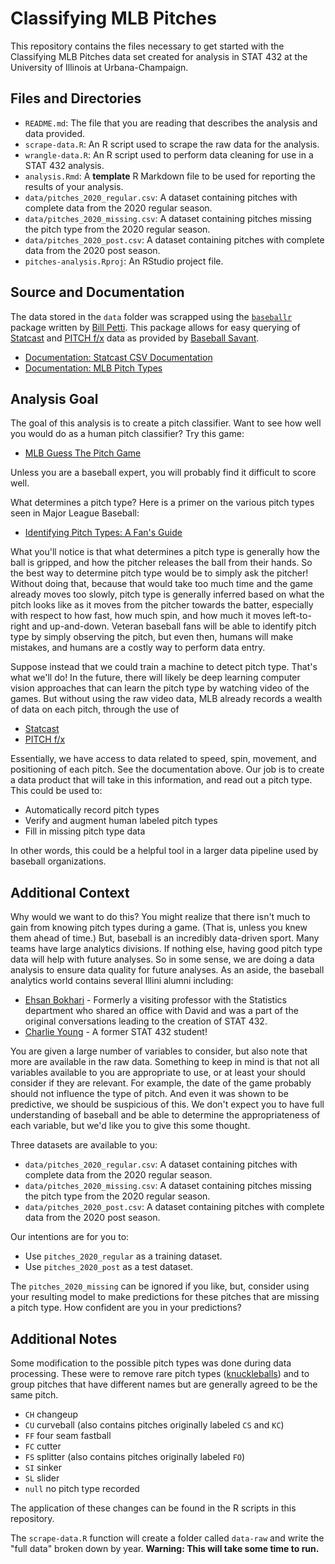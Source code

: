 # Classifying MLB Pitches

This repository contains the files necessary to get started with the Classifying MLB Pitches data set created for analysis in STAT 432 at the University of Illinois at Urbana-Champaign.

## Files and Directories

- `README.md`: The file that you are reading that describes the analysis and data provided.
- `scrape-data.R`: An R script used to scrape the raw data for the analysis. 
- `wrangle-data.R`: An R script used to perform data cleaning for use in a STAT 432 analysis.
- `analysis.Rmd`: A **template** R Markdown file to be used for reporting the results of your analysis.
- `data/pitches_2020_regular.csv`: A dataset containing pitches with complete data from the 2020 regular season.
- `data/pitches_2020_missing.csv`: A dataset containing pitches missing the pitch type from the 2020 regular season.
- `data/pitches_2020_post.csv`: A dataset containing pitches with complete data from the 2020 post season.
- `pitches-analysis.Rproj`: An RStudio project file.

## Source and Documentation

The data stored in the `data` folder was scrapped using the [`baseballr`](https://billpetti.github.io/baseballr/) package written by [Bill Petti](https://billpetti.github.io/). This package allows for easy querying of [Statcast](https://en.wikipedia.org/wiki/Statcast) and [PITCH f/x](https://en.wikipedia.org/wiki/PITCHf/x) data as provided by [Baseball Savant](https://baseballsavant.mlb.com/).

- [Documentation: Statcast CSV Documentation](https://baseballsavant.mlb.com/csv-docs)
- [Documentation: MLB Pitch Types](http://m.mlb.com/glossary/pitch-types)

## Analysis Goal

The goal of this analysis is to create a pitch classifier. Want to see how well you would do as a human pitch classifier? Try this game:

- [MLB Guess The Pitch Game](https://baseballsavant.mlb.com/games/pitch-type-guess)

Unless you are a baseball expert, you will probably find it difficult to score well.

What determines a pitch type? Here is a primer on the various pitch types seen in Major League Baseball:

- [Identifying Pitch Types: A Fan's Guide](https://www.mlb.com/news/identifying-pitch-types-a-fan-s-guide)

What you'll notice is that what determines a pitch type is generally how the ball is gripped, and how the pitcher releases the ball from their hands. So the best way to determine pitch type would be to simply ask the pitcher! Without doing that, because that would take too much time and the game already moves too slowly, pitch type is generally inferred based on what the pitch looks like as it moves from the pitcher towards the batter, especially with respect to how fast, how much spin, and how much it moves left-to-right and up-and-down. Veteran baseball fans will be able to identify pitch type by simply observing the pitch, but even then, humans will make mistakes, and humans are a costly way to perform data entry.

Suppose instead that we could train a machine to detect pitch type. That's what we'll do! In the future, there will likely be deep learning computer vision approaches that can learn the pitch type by watching video of the games. But without using the raw video data, MLB already records a wealth of data on each pitch, through the use of

- [Statcast](https://en.wikipedia.org/wiki/Statcast)
- [PITCH f/x](https://en.wikipedia.org/wiki/PITCHf/x)

Essentially, we have access to data related to speed, spin, movement, and positioning of each pitch. See the documentation above. Our job is to create a data product that will take in this information, and read out a pitch type. This could be used to:

- Automatically record pitch types
- Verify and augment human labeled pitch types
- Fill in missing pitch type data

In other words, this could be a helpful tool in a larger data pipeline used by baseball organizations.

## Additional Context

Why would we want to do this? You might realize that there isn't much to gain from knowing pitch types during a game. (That is, unless you knew them ahead of time.) But, baseball is an incredibly data-driven sport. Many teams have large analytics divisions. If nothing else, having good pitch type data will help with future analyses. So in some sense, we are doing a data analysis to ensure data quality for future analyses. As an aside, the baseball analytics world contains several Illini alumni including:

- [Ehsan Bokhari](https://www.mlb.com/astros/team/front-office/ehsan-bokhari) - Formerly a visiting professor with the Statistics department who shared an office with David and was a part of the original conversations leading to the creation of STAT 432.
- [Charlie Young](https://stat.illinois.edu/news/2020-05-14/deck-charlie-young-statistics-major-heads-major-leagues) - A former STAT 432 student!

You are given a large number of variables to consider, but also note that more are available in the raw data. Something to keep in mind is that not all variables available to you are appropriate to use, or at least your should consider if they are relevant. For example, the date of the game probably should not influence the type of pitch. And even it was shown to be predictive, we should be suspicious of this. We don't expect you to have full understanding of baseball and be able to determine the appropriateness of each variable, but we'd like you to give this some thought.

Three datasets are available to you:

- `data/pitches_2020_regular.csv`: A dataset containing pitches with complete data from the 2020 regular season.
- `data/pitches_2020_missing.csv`: A dataset containing pitches missing the pitch type from the 2020 regular season.
- `data/pitches_2020_post.csv`: A dataset containing pitches with complete data from the 2020 post season.

Our intentions are for you to:

- Use `pitches_2020_regular` as a training dataset.
- Use `pitches_2020_post` as a test dataset.

The `pitches_2020_missing` can be ignored if you like, but, consider using your resulting model to make predictions for these pitches that are missing a pitch type. How confident are you in your predictions?

## Additional Notes

Some modification to the possible pitch types was done during data processing. These were to remove rare pitch types ([knuckleballs](https://en.wikipedia.org/wiki/Knuckleball)) and to group pitches that have different names but are generally agreed to be the same pitch.

- `CH` changeup
- `CU` curveball (also contains pitches originally labeled `CS` and `KC`)
- `FF` four seam fastball
- `FC` cutter
- `FS` splitter (also contains pitches originally labeled `FO`)
- `SI` sinker
- `SL` slider
- `null` no pitch type recorded

The application of these changes can be found in the R scripts in this repository.

The `scrape-data.R` function will create a folder called `data-raw` and write the "full data" broken down by year. **Warning: This will take some time to run.**
